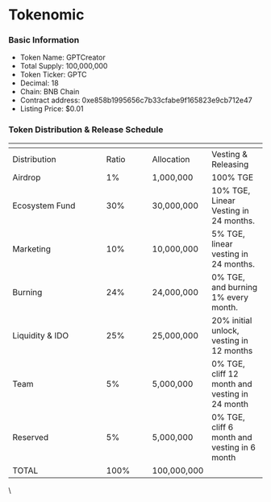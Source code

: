 # Tokenomic

### Basic Information

* Token Name: GPTCreator
* Total Supply: 100,000,000
* Token Ticker: GPTC
* Decimal: 18
* Chain: BNB Chain
* Contract address: 0xe858b1995656c7b33cfabe9f165823e9cb712e47
* Listing Price: $0.01

### Token Distribution & Release Schedule

<table data-header-hidden><thead><tr><th width="170"></th><th width="75"></th><th></th><th></th></tr></thead><tbody><tr><td>Distribution</td><td>Ratio</td><td>Allocation</td><td>Vesting &#x26; Releasing</td></tr><tr><td>Airdrop</td><td>1%</td><td>1,000,000</td><td>100% TGE</td></tr><tr><td>Ecosystem Fund</td><td>30%</td><td>30,000,000</td><td>10% TGE, Linear Vesting in 24 months.</td></tr><tr><td>Marketing</td><td>10%</td><td>10,000,000</td><td>5% TGE, linear vesting in 24 months.</td></tr><tr><td>Burning</td><td>24%</td><td>24,000,000</td><td>0% TGE, and burning 1% every month.</td></tr><tr><td>Liquidity &#x26; IDO</td><td>25%</td><td>25,000,000</td><td>20% initial unlock, vesting in 12 months</td></tr><tr><td>Team</td><td>5%</td><td>5,000,000</td><td>0% TGE, cliff 12 month and vesting in 24 month</td></tr><tr><td>Reserved</td><td>5%</td><td>5,000,000</td><td>0% TGE, cliff 6 month and vesting in 6 month</td></tr><tr><td>TOTAL</td><td>100%</td><td>100,000,000</td><td><br></td></tr></tbody></table>

\
